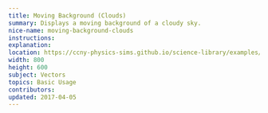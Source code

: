 ```yaml
---
title: Moving Background (Clouds)
summary: Displays a moving background of a cloudy sky. 
nice-name: moving-background-clouds
instructions: 
explanation:
location: https://ccny-physics-sims.github.io/science-library/examples/moving-background-clouds/
width: 800
height: 600
subject: Vectors
topics: Basic Usage
contributors:
updated: 2017-04-05
---
```

